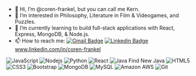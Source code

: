 - 👋 Hi, I’m @coren-frankel, but you can call me Kern.
- 👀 I’m interested in Philosophy, Literature in Film & Videogames, and Puzzles.
- 🌱 I’m currently learning to build full-stack applications with React, Express, MongoDB, & Node.js.
- 📫 How to reach me: 
[![Gmail Badge](https://img.shields.io/badge/-coren.frankel@gmail.com-c14438?style=flat-square&logo=Gmail&logoColor=white&link=mailto:coren.frankel@gmail.com)](mailto:coren.frankel@gmail.com)
[![Linkedin Badge](https://img.shields.io/badge/-blue?style=flat-square&logo=Linkedin&logoColor=white&link=https://www.linkedin.com/in/coren-frankel/)](https://www.linkedin.com/in/coren-frankel/)
www.linkedin.com/in/coren-frankel

<!---
coren-frankel/coren-frankel is a ✨ special ✨ repository because its `README.md` (this file) appears on your GitHub profile.
You can click the Preview link to take a look at your changes.
--->

![JavaScript](https://img.shields.io/badge/-JavaScript-black?style=flat-square&logo=javascript)
![Nodejs](https://img.shields.io/badge/-Nodejs-black?style=flat-square&logo=Node.js)
![Python](https://img.shields.io/badge/-Python-black?style=flat-square&logo=Python)
![React](https://img.shields.io/badge/-React-black?style=flat-square&logo=react)
![Java](https://img.shields.io/badge/-java-E34A86?style=flat-square&logo=java)
Find New Java
![HTML5](https://img.shields.io/badge/-HTML5-E34F26?style=flat-square&logo=html5&logoColor=white)
![CSS3](https://img.shields.io/badge/-CSS3-1572B6?style=flat-square&logo=css3)
![Bootstrap](https://img.shields.io/badge/-Bootstrap-563D7C?style=flat-square&logo=bootstrap)
![MongoDB](https://img.shields.io/badge/-MongoDB-black?style=flat-square&logo=mongodb)
![MySQL](https://img.shields.io/badge/-MySQL-black?style=flat-square&logo=mysql)
![Amazon AWS](https://img.shields.io/badge/Amazon%20AWS-232F3E?style=flat-square&logo=amazon-aws)
![Git](https://img.shields.io/badge/-Git-black?style=flat-square&logo=git)
